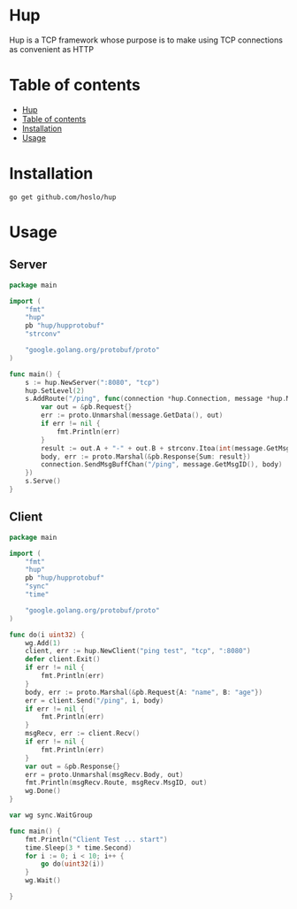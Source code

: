 <!-- Add banner here -->

# Hup

<!-- Add buttons here -->

<!-- Describe your project in brief -->
Hup is a TCP framework whose purpose is to make using TCP connections as convenient as HTTP

<!-- The project title should be self explanotory and try not to make it a mouthful. (Although exceptions exist- **awesome-readme-writing-guide-for-open-source-projects** - would have been a cool name)
Add a cover/banner image for your README. **Why?** Because it easily **grabs people's attention** and it **looks cool**(*duh!obviously!*).
The best dimensions for the banner is **1280x650px**. You could also use this for social preview of your repo.
I personally use [**Canva**](https://www.canva.com/) for creating the banner images. All the basic stuff is **free**(*you won't need the pro version in most cases*).
There are endless badges that you could use in your projects. And they do depend on the project. Some of the ones that I commonly use in every projects are given below. 
I use [**Shields IO**](https://shields.io/) for making badges. It is a simple and easy to use tool that you can use for almost all your badge cravings. -->

<!-- Some badges that you could use -->

<!-- ![GitHub release (latest by date including pre-releases)](https://img.shields.io/github/v/release/navendu-pottekkat/awesome-readme?include_prereleases)
: This badge shows the version of the current release.
![GitHub last commit](https://img.shields.io/github/last-commit/navendu-pottekkat/awesome-readme)
: I think it is self-explanatory. This gives people an idea about how the project is being maintained.
![GitHub issues](https://img.shields.io/github/issues-raw/navendu-pottekkat/awesome-readme)
: This is a dynamic badge from [**Shields IO**](https://shields.io/) that tracks issues in your project and gets updated automatically. It gives the user an idea about the issues and they can just click the badge to view the issues.
![GitHub pull requests](https://img.shields.io/github/issues-pr/navendu-pottekkat/awesome-readme)
: This is also a dynamic badge that tracks pull requests. This notifies the maintainers of the project when a new pull request comes.
![GitHub All Releases](https://img.shields.io/github/downloads/navendu-pottekkat/awesome-readme/total): If you are not like me and your project gets a lot of downloads(*I envy you*) then you should have a badge that shows the number of downloads! This lets others know how **Awesome** your project is and is worth contributing to.
![GitHub](https://img.shields.io/github/license/navendu-pottekkat/awesome-readme)
: This shows what kind of open-source license your project uses. This is good idea as it lets people know how they can use your project for themselves.
![Tweet](https://img.shields.io/twitter/url?style=flat-square&logo=twitter&url=https%3A%2F%2Fnavendu.me%2Fnsfw-filter%2Findex.html): This is not essential but it is a cool way to let others know about your project! Clicking this button automatically opens twitter and writes a tweet about your project and link to it. All the user has to do is to click tweet. Isn't that neat? -->

# Table of contents

<!-- After you have introduced your project, it is a good idea to add a **Table of contents** or **TOC** as **cool** people say it. This would make it easier for people to navigate through your README and find exactly what they are looking for.
Here is a sample TOC(*wow! such cool!*) that is actually the TOC for this README. -->

- [Hup](#Hup)
- [Table of contents](#table-of-contents)
- [Installation](#installation)
- [Usage](#usage)
<!--- [Development](#development)
- [Contribute](#contribute)
    - [Sponsor](#sponsor)
    - [Adding new features or fixing bugs](#adding-new-features-or-fixing-bugs)
- [License](#license)
- [Footer](#footer) -->

# Installation
`go get github.com/hoslo/hup`  
<!-- *You might have noticed the **Back to top** button(if not, please notice, it's right there!). This is a good idea because it makes your README **easy to navigate.*** 
The first one should be how to install(how to generally use your project or set-up for editing in their machine).
This should give the users a concrete idea with instructions on how they can use your project repo with all the steps.
Following this steps, **they should be able to run this in their device.**
A method I use is after completing the README, I go through the instructions from scratch and check if it is working. -->

<!-- Here is a sample instruction:
To use this project, first clone the repo on your device using the command below:
```git init```
```git clone https://github.com/navendu-pottekkat/nsfw-filter.git``` -->

# Usage
## Server
```go
package main

import (
	"fmt"
	"hup"
	pb "hup/hupprotobuf"
	"strconv"

	"google.golang.org/protobuf/proto"
)

func main() {
	s := hup.NewServer(":8080", "tcp")
	hup.SetLevel(2)
	s.AddRoute("/ping", func(connection *hup.Connection, message *hup.Message) {
		var out = &pb.Request{}
		err := proto.Unmarshal(message.GetData(), out)
		if err != nil {
			fmt.Println(err)
		}
		result := out.A + "-" + out.B + strconv.Itoa(int(message.GetMsgID()))
		body, err := proto.Marshal(&pb.Response{Sum: result})
		connection.SendMsgBuffChan("/ping", message.GetMsgID(), body)
	})
	s.Serve()
}

```
## Client
```go
package main

import (
	"fmt"
	"hup"
	pb "hup/hupprotobuf"
	"sync"
	"time"

	"google.golang.org/protobuf/proto"
)

func do(i uint32) {
	wg.Add(1)
	client, err := hup.NewClient("ping test", "tcp", ":8080")
	defer client.Exit()
	if err != nil {
		fmt.Println(err)
	}
	body, err := proto.Marshal(&pb.Request{A: "name", B: "age"})
	err = client.Send("/ping", i, body)
	if err != nil {
		fmt.Println(err)
	}
	msgRecv, err := client.Recv()
	if err != nil {
		fmt.Println(err)
	}
	var out = &pb.Response{}
	err = proto.Unmarshal(msgRecv.Body, out)
	fmt.Println(msgRecv.Route, msgRecv.MsgID, out)
	wg.Done()
}

var wg sync.WaitGroup

func main() {
	fmt.Println("Client Test ... start")
	time.Sleep(3 * time.Second)
	for i := 0; i < 10; i++ {
		go do(uint32(i))
	}
	wg.Wait()

}

```
<!-- This is optional and it is used to give the user info on how to use the project after installation. This could be added in the Installation section also. -->

<!--# Development
[(Back to top)](#table-of-contents)-->

<!-- This is the place where you give instructions to developers on how to modify the code.
You could give **instructions in depth** of **how the code works** and how everything is put together.
You could also give specific instructions to how they can setup their development environment.
Ideally, you should keep the README simple. If you need to add more complex explanations, use a wiki. Check out [this wiki](https://github.com/navendu-pottekkat/nsfw-filter/wiki) for inspiration. -->

<!--# Contribute
[(Back to top)](#table-of-contents)-->

<!-- This is where you can let people know how they can **contribute** to your project. Some of the ways are given below.
Also this shows how you can add subsections within a section. -->

<!--### Sponsor
[(Back to top)](#table-of-contents)-->

<!-- Your project is gaining traction and it is being used by thousands of people(***with this README there will be even more***). Now it would be a good time to look for people or organisations to sponsor your project. This could be because you are not generating any revenue from your project and you require money for keeping the project alive.
You could add how people can sponsor your project in this section. Add your patreon or GitHub sponsor link here for easy access.
A good idea is to also display the sponsors with their organisation logos or badges to show them your love!(*Someday I will get a sponsor and I can show my love*) -->

<!--### Adding new features or fixing bugs
[(Back to top)](#table-of-contents)-->

<!-- This is to give people an idea how they can raise issues or feature requests in your projects. 
You could also give guidelines for submitting and issue or a pull request to your project.
Personally and by standard, you should use a [issue template](https://github.com/navendu-pottekkat/nsfw-filter/blob/master/ISSUE_TEMPLATE.md) and a [pull request template](https://github.com/navendu-pottekkat/nsfw-filter/blob/master/PULL_REQ_TEMPLATE.md)(click for examples) so that when a user opens a new issue they could easily format it as per your project guidelines.
You could also add contact details for people to get in touch with you regarding your project. -->

<!--# License
[(Back to top)](#table-of-contents)-->

<!-- Adding the license to README is a good practice so that people can easily refer to it.
Make sure you have added a LICENSE file in your project folder. **Shortcut:** Click add new file in your root of your repo in GitHub > Set file name to LICENSE > GitHub shows LICENSE templates > Choose the one that best suits your project!
I personally add the name of the license and provide a link to it like below. -->

<!--[GNU General Public License version 3](https://opensource.org/licenses/GPL-3.0)-->

<!--# Footer
[(Back to top)](#table-of-contents)-->

<!-- Let's also add a footer because I love footers and also you **can** use this to convey important info.
Let's make it an image because by now you have realised that multimedia in images == cool(*please notice the subtle programming joke). -->

<!--Leave a star in GitHub, give a clap in Medium and share this guide if you found this helpful.-->

<!-- Add the footer here -->

<!-- ![Footer](https://github.com/navendu-pottekkat/awesome-readme/blob/master/fooooooter.png) -->
